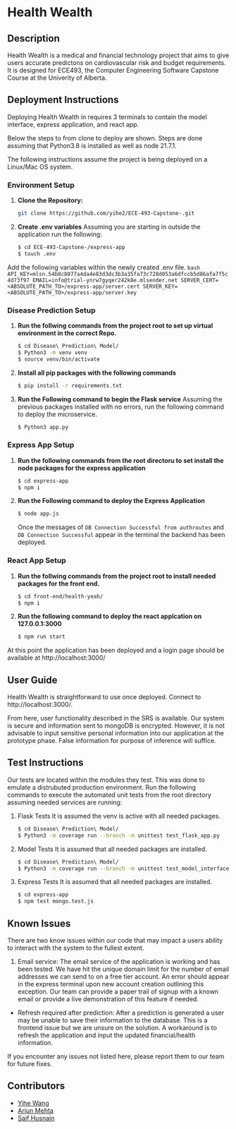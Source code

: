 # Health Wealth

## Description
Health Wealth is a medical and financial technology project that aims to give users accurate predictons on cardiovascular risk and budget requirements. It is designed for ECE493, the Computer Engineering Software Capstone Course at the Univerity of Alberta.

## Deployment Instructions
Deploying Health Wealth in requires 3 terminals to contain the model interface, express application, and react app.

Below the steps to from clone to deploy are shown. Steps are done assuming that Python3.8 is installed as well as node 21.7.1.

The following instructions assume the project is being deployed on a Linux/Mac OS system. 

### Environment Setup
1. **Clone the Repository:** 
   ```bash
   git clone https://github.com/yihe2/ECE-493-Capstone-.git
   ```
   
2. **Create .env variables** 
Assuming you are starting in outside the application run the following:
    ```bash
    $ cd ECE-493-Capstone-/express-app
    $ touch .env
    ```

Add the following variables within the newly created .env file. 
    ```bash
    API_KEY=mlsn.54b8c8077a4da4e83d3dc3b3a35fa73c728d053a6dfccb5d86afa7f5c4d73f97
    EMAIL=info@trial-ynrw7gyqer242k8e.mlsender.net
    SERVER_CERT=<ABSOLUTE_PATH_TO>/express-app/server.cert
    SERVER_KEY=<ABSOLUTE_PATH_TO>/express-app/server.key
    ```

### Disease Prediction Setup
1. **Run the follwing commands from the project root to set up virtual environment in the correct Repo.**
    ```bash
    $ cd Disease\ Prediction\ Model/
    $ Python3 -m venv venv
    $ source venv/bin/activate
    ```

2. **Install all pip packages with the following commands** 
    ```bash
    $ pip install -r requirements.txt
    ```

3. **Run the Following command to begin the Flask service** 
    Assuming the previous packages installed with no errors, run the following command to deploy the microservice. 
   ```bash
   $ Python3 app.py
   ```

### Express App Setup
1. **Run the following commands from the root directoru to set install the node packages for the express application**
    ```bash
    $ cd express-app
    $ npm i
    ```

2. **Run the Following command to deploy the Express Application** 
    ```bash
    $ node app.js
    ```

    Once the messages of `DB Connection Successful from authroutes` and `DB Connection Successful` appear in the terminal the backend has been deployed.
### React App Setup
1. **Run the follwing commands from the project root to install needed packages for the front end.**
    ```bash
    $ cd front-end/health-yeah/
    $ npm i
    ```
2. **Run the following command to deploy the react applcation on 127.0.0.1:3000** 
    ```bash
    $ npm run start
    ```

At this point the application has been deployed and a login page should be available at http://localhost:3000/

## User Guide
Health Wealth is straightforward to use once deployed. Connect to http://localhost:3000/. 

From here, user functionality described in the SRS is available. Our system is secure and information sent to mongoDB is encrypted. However, it is not advisable to input sensitive personal information into our application at the prototype phase. False information for purpose of inference will suffice. 

## Test Instructions
Our tests are located within the modules they test. This was done to emulate a distrubuted production environment. Run the following commands to execute the automated unit tests from the root directory assuming needed services are running:

1. Flask Tests
It is assumed the venv is active with all needed packages. 
    ```bash
    $ cd Disease\ Prediction\ Model/
    $ Python3 -m coverage run --branch -m unittest test_flask_app.py
    ```
2. Model Tests
It is assumed that all needed packages are installed.
    ```bash
    $ cd Disease\ Prediction\ Model/
    $ Python3 -m coverage run --branch -m unittest test_model_interface.py
    ```
3. Express Tests
It is assumed that all needed packages are installed.
    ```bash
    $ cd express-app
    $ npm test mongo.test.js
    ```

## Known Issues

There are two know issues within our code that may impact a users ability to interact with the system to the fullest extent. 

1. Email service: The email service of the application is working and has been tested. We have hit the unique domain limit for the number of email addresses we can send to on a free tier account. An error should appear in the express terminal upon new account creation outlining this exception. Our team can provide a paper trail of signup with a known email or provide a live demonstration of this feature if needed. 
- Refresh required after prediction: After a prediction is generated a user may be unable to save their information to the database. This is a frontend issue but we are unsure on the solution. A workaround is to refresh the application and input the updated financial/health information.

If you encounter any issues not listed here, please report them to our team for future fixes. 

## Contributors
- [Yihe Wang](https://github.com/yihe2)
- [Arjun Mehta](https://github.com/ArjunMehta01)
- [Saif Husnain](https://github.com/2Bronze)
